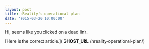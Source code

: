 ```yaml
---
layout: post
title: nReality's operational plan
date: '2015-03-20 10:00:00'
---
```


Hi, seems like you clicked on a dead link.

[Here is the correct article.]( __GHOST_URL__ /nreality-operational-plan/)

<!--kg-card-end: markdown-->